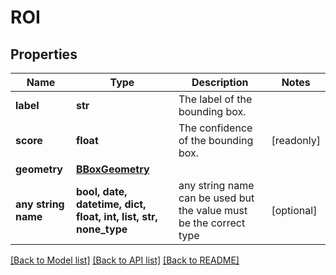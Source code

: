 # ROI


## Properties
Name | Type | Description | Notes
------------ | ------------- | ------------- | -------------
**label** | **str** | The label of the bounding box. | 
**score** | **float** | The confidence of the bounding box. | [readonly] 
**geometry** | [**BBoxGeometry**](BBoxGeometry.md) |  | 
**any string name** | **bool, date, datetime, dict, float, int, list, str, none_type** | any string name can be used but the value must be the correct type | [optional]

[[Back to Model list]](../README.md#documentation-for-models) [[Back to API list]](../README.md#documentation-for-api-endpoints) [[Back to README]](../README.md)


